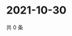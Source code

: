 # 2021-10-30

共 0 条

<!-- BEGIN WEIBO -->
<!-- 最后更新时间 Sat Oct 30 2021 22:00:48 GMT+0800 (China Standard Time) -->

<!-- END WEIBO -->
